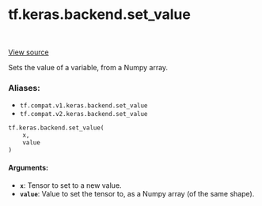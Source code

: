 <div itemscope itemtype="http://developers.google.com/ReferenceObject">
<meta itemprop="name" content="tf.keras.backend.set_value" />
<meta itemprop="path" content="Stable" />
</div>

# tf.keras.backend.set_value

<!-- Insert buttons -->

<table class="tfo-notebook-buttons tfo-api" align="left">
</table>

<a target="_blank" href="/code/stable/tensorflow/python/keras/backend.py">View source</a>



<!-- Start diff -->
Sets the value of a variable, from a Numpy array.

### Aliases:

* `tf.compat.v1.keras.backend.set_value`
* `tf.compat.v2.keras.backend.set_value`


``` python
tf.keras.backend.set_value(
    x,
    value
)
```



<!-- Placeholder for "Used in" -->


#### Arguments:


* <b>`x`</b>: Tensor to set to a new value.
* <b>`value`</b>: Value to set the tensor to, as a Numpy array
    (of the same shape).